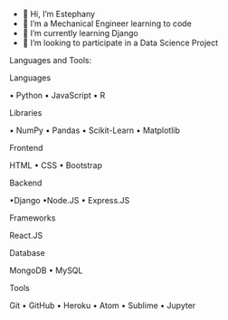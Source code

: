 - 👋 Hi, I’m Estephany
- 👀 I’m a Mechanical Engineer learning to code
- 🌱 I’m currently learning Django
- 💞️ I’m looking to participate in a Data Science Project 

<!---
Estephany11/Estephany11 is a ✨ special ✨ repository because its `README.md` (this file) appears on your GitHub profile.
You can click the Preview link to take a look at your changes.
--->

Languages and Tools:

Languages

• Python • JavaScript  • R

Libraries

• NumPy • Pandas • Scikit-Learn • Matplotlib

Frontend

HTML • CSS • Bootstrap

Backend

•Django  •Node.JS • Express.JS

Frameworks

React.JS

Database

MongoDB • MySQL

Tools

Git • GitHub • Heroku • Atom • Sublime • Jupyter 
